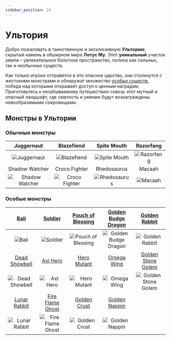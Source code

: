 ```yaml
---
sidebar_position: 24
---
```


# Ультория

Добро пожаловать в таинственную и эксклюзивную **Ульторию**, скрытый камень в обширном мире **Лотус Му**. Этот **уникальный** участок земли – увлекательное болотное пространство, полное как сильных, так и необычных существ.

Как только игроки отправятся в это опасное царство, они столкнутся с жестокими монстрами и обнаружат множество [особых существ](/category/others), победа над которыми открывает доступ к ценным наградам. Приготовьтесь к незабываемому путешествию сквозь этот мутный и опасный ландшафт, где смелость и умение будут вознаграждены невообразимыми сокровищами.

## Монстры в Ультории

### Обычные монстры

|                         Juggernaut                          |                        Blazefiend                         |                      Spite Mouth                      |                     Razorfang                     |
| :---------------------------------------------------------: | :-------------------------------------------------------: | :---------------------------------------------------: | :-----------------------------------------------: |
|     ![Juggernaut](/img/monsters/ultoria/juggernaut.jpg)     |    ![Blazefiend](/img/monsters/ultoria/blazefiend.jpg)    | ![Spite Mouth](/img/monsters/ultoria/spitemouth.jpg)  | ![Razorfang](/img/monsters/ultoria/razorfang.jpg) |
|                       Shadow Watcher                        |                       Croco Fighter                       |                      Rhedosaurus                      |                      Macaah                       |
| ![Shadow Watcher](/img/monsters/ultoria/shadow-watcher.jpg) | ![Croco Fighter](/img/monsters/ultoria/croco-fighter.jpg) | ![Rhedosaurus](/img/monsters/ultoria/rhedosaurus.jpg) |    ![Macaah](/img/monsters/ultoria/macaah.jpg)    |

### Особые монстры

|              [Bali](/special-monsters/others/bali)               |              [Soldier](/special-monsters/others/soldier)               |     [Pouch of Blessing](/special-monsters/others/pouch-of-blessing)      |  [Golden Budge Dragon](/special-monsters/others/golden-budge-dragon)  |       [Golden Rabbit](/special-monsters/others/golden-rabbit)       |
| :--------------------------------------------------------------: | :--------------------------------------------------------------------: | :----------------------------------------------------------------------: | :-------------------------------------------------------------------: | :-----------------------------------------------------------------: |
|          ![Bali](/img/monsters/special/others/bali.jpg)          |          ![Soldier](/img/monsters/special/others/soldier.jpg)          | ![Pouch of Blessing](/img/monsters/special/others/pouch-of-blessing.jpg) | ![Golden Budge Dragon](/img/monsters/special/golden/budge-dragon.jpg) |  ![Golden Rabbit](/img/monsters/special/golden/golden-rabbit.jpg)   |
|     [Dead Showbell](/special-monsters/others/dead-showbell)      |             [Axl Hero](/special-monsters/others/axl-hero)              |           [Hero Mutant](/special-monsters/others/hero-mutant)            |           [Omega Wing](/special-monsters/others/omega-wing)           |  [Golden Stone Golem](/special-monsters/others/golden-stone-golem)  |
| ![Dead Showbell](/img/monsters/special/others/dead-showbell.jpg) |         ![Axl Hero](/img/monsters/special/others/axl-hero.jpg)         |       ![Hero Mutant](/img/monsters/special/others/hero-mutant.jpg)       |      ![Omega Wing](/img/monsters/special/others/omega-wing.jpg)       | ![Golden Stone Golem](/img/monsters/special/golden/stone-golem.jpg) |
|      [Lunar Rabbit](/special-monsters/others/lunar-rabbit)       |     [Fire Flame Ghost](/special-monsters/others/fire-flame-ghost)      |          [Golden Crust](/special-monsters/others/golden-crust)           |        [Golden Nappin](/special-monsters/others/golden-nappin)        |                                                                     |
|  ![Lunar Rabbit](/img/monsters/special/others/lunar-rabbit.jpg)  | ![Fire Flame Ghost](/img/monsters/special/others/fire-flame-ghost.jpg) |      ![Golden Crust](/img/monsters/special/golden/golden-crust.jpg)      |   ![Golden Nappin](/img/monsters/special/golden/golden-nappin.jpg)    |                                                                     |
